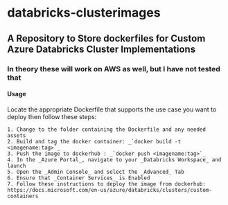 # databricks-clusterimages
## A Repository to Store dockerfiles for Custom Azure Databricks Cluster Implementations
### In theory these will work on AWS as well, but I have not tested that

#### Usage

Locate the appropriate Dockerfile that supports the use case you want to deploy then follow these steps:

    1. Change to the folder containing the Dockerfile and any needed assets
    2. Build and tag the docker container: _`docker build -t <imagename:tag>`_
    3. Push the image to dockerhub : _`docker push <imagename:tag>`_
    4. In the _Azure Portal_, navigate to your _Databricks Workspace_ and launch
    5. Open the _Admin Console_ and select the _Advanced_ Tab
    6. Ensure that _Container Services_ is Enabled
    7. Follow these instructions to deploy the image from dockerhub: https://docs.microsoft.com/en-us/azure/databricks/clusters/custom-containers
